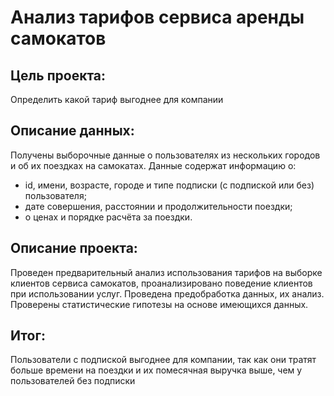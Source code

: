 # Анализ тарифов сервиса аренды самокатов

## Цель проекта:
 Определить какой тариф выгоднее для компании
   
## Описание данных:
Получены выборочные данные о пользователях из нескольких городов и об их поездках на самокатах.
Данные содержат информацию о:
- id, имени, возрасте, городе и типе подписки (с подпиской или без) пользователя;
 - дате совершения, расстоянии и продолжительности поездки;
 - о ценах и порядке расчёта за поездки.

## Описание проекта:
Проведен предварительный анализ использования тарифов на выборке клиентов сервиса самокатов,
проанализировано поведение клиентов при использовании услуг. Проведена предобработка
данных, их анализ. Проверены статистические гипотезы на основе имеющихся данных. 

## Итог:
Пользователи с подпиской выгоднее для компании, так как они тратят больше времени на поездки и их помесячная выручка выше, чем у пользователей без подписки
